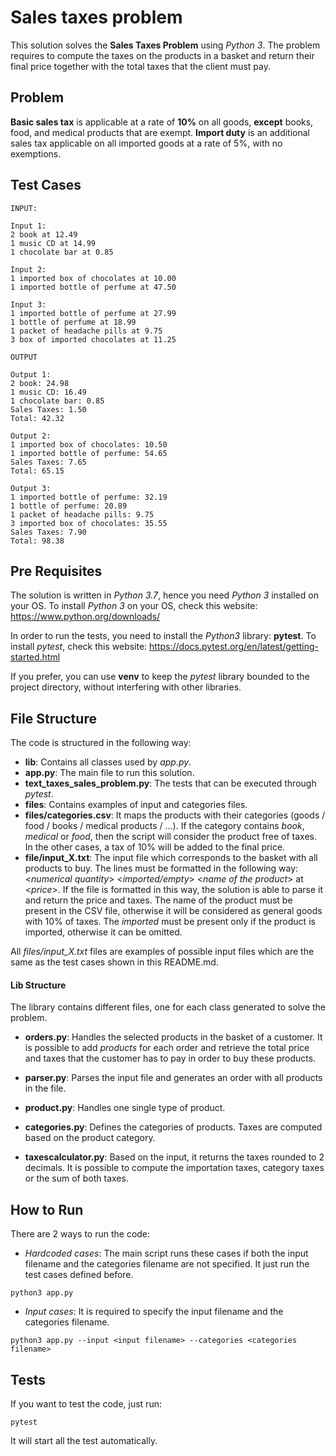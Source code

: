 # Sales taxes problem
This solution solves the **Sales Taxes Problem** using *Python 3*. 
The problem requires to compute the taxes on the products in a basket and return their final 
price together with the total taxes that the client must pay.

## Problem

**Basic sales tax** is applicable at a rate of **10%** on all goods, 
**except** books, food, and medical products that are exempt. 
**Import duty** is an additional sales tax applicable on all imported goods at a rate of 5%, 
with no exemptions.

## Test Cases

```
INPUT:

Input 1:
2 book at 12.49
1 music CD at 14.99
1 chocolate bar at 0.85

Input 2:
1 imported box of chocolates at 10.00
1 imported bottle of perfume at 47.50

Input 3:
1 imported bottle of perfume at 27.99
1 bottle of perfume at 18.99
1 packet of headache pills at 9.75
3 box of imported chocolates at 11.25

OUTPUT

Output 1:
2 book: 24.98
1 music CD: 16.49
1 chocolate bar: 0.85
Sales Taxes: 1.50
Total: 42.32

Output 2:
1 imported box of chocolates: 10.50
1 imported bottle of perfume: 54.65
Sales Taxes: 7.65
Total: 65.15

Output 3:
1 imported bottle of perfume: 32.19
1 bottle of perfume: 20.89
1 packet of headache pills: 9.75
3 imported box of chocolates: 35.55
Sales Taxes: 7.90
Total: 98.38
```

## Pre Requisites
The solution is written in *Python 3.7*, 
hence you need *Python 3* installed on your OS. 
To install *Python 3* on your OS, check this website:
https://www.python.org/downloads/

In order to run the tests, you need to install the *Python3* library: **pytest**.
To install *pytest*, check this website:
https://docs.pytest.org/en/latest/getting-started.html

If you prefer, you can use **venv** to keep the *pytest* library bounded to the project directory,
 without interfering with other libraries.

## File Structure
The code is structured in the following way:
- **lib**: Contains all classes used by *app.py*.
- **app.py**: The main file to run this solution.
- **text_taxes_sales_problem.py**: The tests that can be executed through *pytest*.
- **files**: Contains examples of input and categories files.
- **files/categories.csv**: It maps the products with their categories (goods / food / books / medical products / ...). 
If the category contains *book*, *medical* or *food*, then the script will consider the product free of taxes. 
In the other cases, a tax of 10% will be added to the final price.
- **file/input_X.txt**: The input file which corresponds to the basket with all products to buy. 
The lines must be formatted in the following way: 
<*numerical quantity*> <*imported/empty*> <*name of the product*> at <*price*>. 
If the file is formatted in this way, the solution is able to parse it and return the price and taxes. 
The name of the product must be present in the CSV file, 
otherwise it will be considered as general goods with 10% of taxes. 
The *imported* must be present only if the product is imported, otherwise it can be omitted.

All *files/input_X.txt* files are examples of possible input files which are the same as the test cases shown 
in this README.md.

#### Lib Structure
The library contains different files, one for each class generated to solve the problem.
- **orders.py**: Handles the selected products in the basket of a customer. 
It is possible to add *products* for each order and retrieve the total price and taxes that the customer has to pay 
in order to buy these products.
- **parser.py**: Parses the input file and generates an order with all products in the file.

- **product.py**: Handles one single type of product. 

- **categories.py**: Defines the categories of products. Taxes are computed based on the product category.

- **taxescalculator.py**: Based on the input, it returns the taxes rounded to 2 decimals. 
It is possible to compute the importation taxes, category taxes or the sum of both taxes.

## How to Run
There are 2 ways to run the code:
- *Hardcoded cases*: The main script runs these cases if both the input filename and the categories filename are not specified. 
It just run the test cases defined before.
```
python3 app.py
```
- *Input cases*: It is required to specify the input filename and the categories filename.
```
python3 app.py --input <input filename> --categories <categories filename>
```

## Tests
If you want to test the code, just run:
```
pytest
```
It will start all the test automatically.

